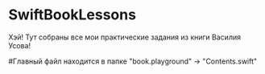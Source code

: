 # SwiftBookLessons

Хэй! Тут собраны все мои практические задания из книги Василия Усова!


#Главный файл находится в папке "book.playground" -> "Contents.swift"
